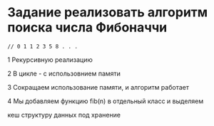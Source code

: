 # **Задание реализовать алгоритм поиска числа Фибоначчи**

```// 0 1 1 2 3 5 8 . . .```

1 Рекурсивную реализацию

2 В цикле - с использовнием памяти

3 Сокращаем использование памяти, и алгоритм работает

4 Мы добавляем функцию fib(n) в отдельный класс и выделяем

кеш структуру данных под хранение 